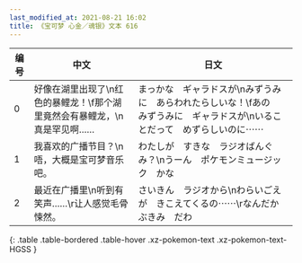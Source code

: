 ```yaml
---
last_modified_at: 2021-08-21 16:02
title: 《宝可梦 心金／魂银》文本 616
---
```

| 编号 | 中文 | 日文 |
| ---- | ---- | ---- |
| 0 | 好像在湖里出现了\n红色的暴鲤龙！\f那个湖里竟然会有暴鲤龙，\n真是罕见啊…… | まっかな　ギャラドスが\nみずうみに　あらわれたらしいな！\fあの　みずうみに　ギャラドスが\nいることだって　めずらしいのに⋯⋯ |
| 1 | 我喜欢的广播节目？\n唔，大概是宝可梦音乐吧。 | わたしが　すきな　ラジオばんぐみ？\nうーん　ポケモンミュージック　かな |
| 2 | 最近在广播里\n听到有笑声……\r让人感觉毛骨悚然。 | さいきん　ラジオから\nわらいごえが　きこえてくるの⋯⋯\rなんだか　ぶきみ　だわ |
{: .table .table-bordered .table-hover .xz-pokemon-text .xz-pokemon-text-HGSS }
